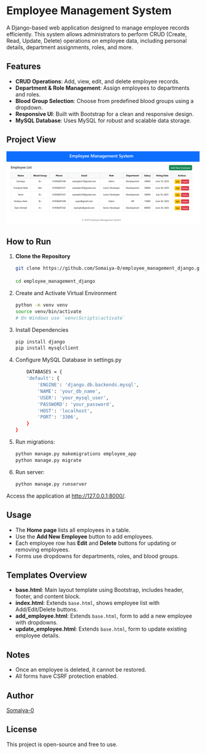 # Employee Management System

A Django-based web application designed to manage employee records efficiently. This system allows administrators to perform CRUD (Create, Read, Update, Delete) operations on employee data, including personal details, department assignments, roles, and more.

##  Features

- **CRUD Operations**: Add, view, edit, and delete employee records.
- **Department & Role Management**: Assign employees to departments and roles.
- **Blood Group Selection**: Choose from predefined blood groups using a dropdown.
- **Responsive UI**: Built with Bootstrap for a clean and responsive design.
-  **MySQL Database**: Uses MySQL for robust and scalable data storage. 


##  Project View
![Screenshot](employee_app/Project_Screenshot.png)

## How to Run

1. **Clone the Repository**

   ```bash
   git clone https://github.com/Somaiya-0/employee_management_django.git

   cd employee_management_django

2. Create and Activate Virtual Environment
    ```bash
    python -m venv venv
    source venv/bin/activate  
    # On Windows use `venv\Scripts\activate`
3. Install Dependencies
    ```bash
    pip install django
    pip install mysqlclient
4. Configure MySQL Database in settings.py
    ```bash
        DATABASES = {
        'default': {
            'ENGINE': 'django.db.backends.mysql',
            'NAME': 'your_db_name',
            'USER': 'your_mysql_user',
            'PASSWORD': 'your_password',
            'HOST': 'localhost',
            'PORT': '3306',
        }
    }

5. Run migrations:  

   ```bash
   python manage.py makemigrations employee_app
   python manage.py migrate
6. Run server:
    ```bash
    python manage.py runserver
Access the application at http://127.0.0.1:8000/.

## Usage

- The **Home page** lists all employees in a table.
- Use the **Add New Employee** button to add employees.
- Each employee row has **Edit** and **Delete** buttons for updating or removing employees.
- Forms use dropdowns for departments, roles, and blood groups.

##  Templates Overview

- **base.html**: Main layout template using Bootstrap, includes header, footer, and content block.
- **index.html**: Extends `base.html`, shows employee list with Add/Edit/Delete buttons.
- **add_employee.html**: Extends `base.html`, form to add a new employee with dropdowns.
- **update_employee.html**: Extends `base.html`, form to update existing employee details.

## Notes

- Once an employee is deleted, it cannot be restored.
- All forms have CSRF protection enabled.




## Author

[Somaiya-0](https://github.com/Somaiya-0)



##  License

This project is open-source and free to use.
